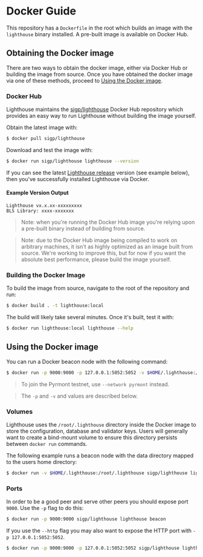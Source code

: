 # Docker Guide

This repository has a `Dockerfile` in the root which builds an image with the
`lighthouse` binary installed. A pre-built image is available on Docker Hub.

## Obtaining the Docker image

There are two ways to obtain the docker image, either via Docker Hub or
building the image from source. Once you have obtained the docker image via one
of these methods, proceed to [Using the Docker image](#using-the-docker-image).

### Docker Hub

Lighthouse maintains the
[sigp/lighthouse](https://hub.docker.com/repository/docker/sigp/lighthouse/)
Docker Hub repository which provides an easy way to run Lighthouse without
building the image yourself.

Obtain the latest image with:

```bash
$ docker pull sigp/lighthouse
```

Download and test the image with:

```bash
$ docker run sigp/lighthouse lighthouse --version
```

If you can see the latest [Lighthouse
release](https://github.com/sigp/lighthouse/releases) version (see example
below), then you've
successfully installed Lighthouse via Docker.

#### Example Version Output

```
Lighthouse vx.x.xx-xxxxxxxxx
BLS Library: xxxx-xxxxxxx
```

> Note: when you're running the Docker Hub image you're relying upon a
> pre-built binary instead of building from source.

> Note: due to the Docker Hub image being compiled to work on arbitrary machines, it isn't as highly
> optimized as an image built from source. We're working to improve this, but for now if you want
> the absolute best performance, please build the image yourself.

### Building the Docker Image

To build the image from source, navigate to
the root of the repository and run:

```bash
$ docker build . -t lighthouse:local
```

The build will likely take several minutes. Once it's built, test it with:

```bash
$ docker run lighthouse:local lighthouse --help
```

## Using the Docker image

You can run a Docker beacon node with the following command:

```bash
$ docker run -p 9000:9000 -p 127.0.0.1:5052:5052 -v $HOME/.lighthouse:/root/.lighthouse sigp/lighthouse lighthouse --network mainnet beacon --http --http-address 0.0.0.0
```

> To join the Pyrmont testnet, use `--network pyrmont` instead.

> The `-p` and `-v` and values are described below.

### Volumes

Lighthouse uses the `/root/.lighthouse` directory inside the Docker image to
store the configuration, database and validator keys. Users will generally want
to create a bind-mount volume to ensure this directory persists between `docker
run` commands.

The following example runs a beacon node with the data directory
mapped to the users home directory:

```bash
$ docker run -v $HOME/.lighthouse:/root/.lighthouse sigp/lighthouse lighthouse beacon
```

### Ports

In order to be a good peer and serve other peers you should expose port `9000`.
Use the `-p` flag to do this:

```bash
$ docker run -p 9000:9000 sigp/lighthouse lighthouse beacon
```

If you use the `--http` flag you may also want to expose the HTTP port with `-p
127.0.0.1:5052:5052`.

```bash
$ docker run -p 9000:9000 -p 127.0.0.1:5052:5052 sigp/lighthouse lighthouse beacon --http --http-address 0.0.0.0
```
